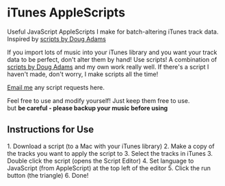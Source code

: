 # iTunes AppleScripts
Useful JavaScript AppleScripts I make for batch-altering iTunes track data. Inspired by [scripts by Doug Adams](http://dougscripts.com/itunes/index.php)

If you import lots of music into your iTunes library and you want your track data to be perfect, don't alter them by hand! Use scripts! A combination of [scripts by Doug Adams](http://dougscripts.com/itunes/index.php) and my own work really well. If there's a script I haven't made, don't worry, I make scripts all the time! 

[Email me](mailto:dylanchongit@gmail.com?Subject=iTunes%20AppleScripts%3A) any script requests here.

Feel free to use and modify yourself! Just keep them free to use.<br>
but **be careful - please backup your music before using**

<h2> Instructions for Use </h2>
1. Download a script (to a Mac with your iTunes library)
2. Make a copy of the tracks you want to apply the script to
3. Select the tracks in iTunes
3. Double click the script (opens the Script Editor)
4. Set language to JavaScript (from AppleScript) at the top left of the editor
5. Click the run button (the triangle)
6. Done!